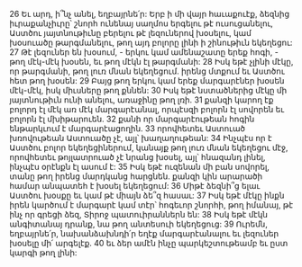 26 Եւ արդ, ի՞նչ անել, եղբայրնե՛ր: Երբ ի մի վայր հաւաքուէք, ձեզնից իւրաքանչիւրը՝ շնորհ ունենայ սաղմոս երգելու թէ ուսուցանելու, Աստծու յայտնութիւնը բերելու թէ լեզուներով խօսելու, կամ խօսուածը թարգմանելու, թող այդ բոլորը լինի ի շինութիւն եկեղեցու: 27 Թէ լեզուներ են խօսում, - երկու կամ ամենաշատը երեք հոգի, - թող մէկ-մէկ խօսեն, եւ թող մէկն էլ թարգմանի: 28 Իսկ եթէ չլինի մէկը, որ թարգմանի, թող լուռ մնան եկեղեցում. իրենց մտքում եւ Աստծու հետ թող խօսեն: 29 Բայց թող երկու կամ երեք մարգարէներ խօսեն մէկ-մէկ, իսկ միւսները թող քննեն: 30 Իսկ եթէ նստածներից մէկը մի յայտնութիւն ունի անելու, առաջինը թող լռի. 31 քանզի կարող էք բոլորդ էլ մէկ առ մէկ մարգարէանալ, որպէսզի բոլորն էլ սովորեն եւ բոլորն էլ մխիթարուեն. 32 քանի որ մարգարէութեան հոգին ենթարկւում է մարգարէացողին. 33 որովհետեւ Աստուած խռովութեան Աստուածը չէ, այլ՝ խաղաղութեան:
34 Ինչպէս որ է Աստծու բոլոր եկեղեցիներում, կանայք թող լուռ մնան եկեղեցու մէջ, որովհետեւ թոյլատրուած չէ նրանց խօսել, այլ՝ հնազանդ լինել, ինչպէս օրէնքն էլ ասում է: 35 Իսկ եթէ ուզենան մի բան սովորել, տանը թող իրենց մարդկանց հարցնեն. քանզի կին արարածի համար անպատեհ է խօսել եկեղեցում: 36 Միթէ ձեզնի՞ց ելաւ Աստծու խօսքը եւ կամ թէ միայն ձե՞զ հասաւ: 37 Իսկ եթէ մէկը ինքն իրեն կարծում է մարգարէ կամ տէր՝ հոգեւոր շնորհի, թող իմանայ, թէ ինչ որ գրեցի ձեզ, Տիրոջ պատուիրաններն են: 38 Իսկ եթէ մէկն անգիտանայ դրանք, նա թող անտեսուի եկեղեցուց:
39 Ուրեմն, եղբայրնե՛ր, նախանձախնդի՛ր եղէք մարգարէանալու եւ լեզուներ խօսելը մի՛ արգելէք. 40 եւ ձեր ամէն ինչը պարկեշտութեամբ եւ ըստ կարգի թող լինի:
